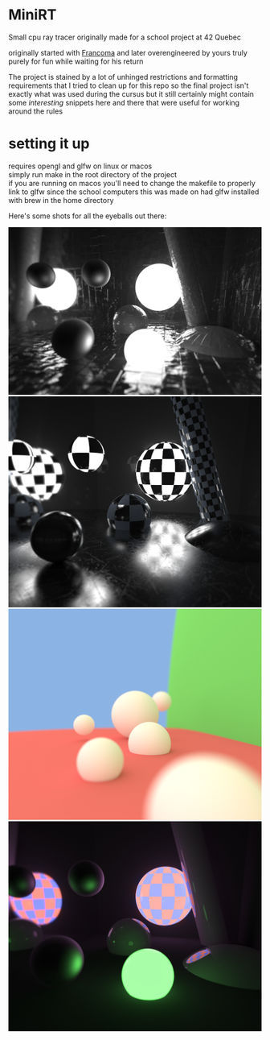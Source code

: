 # MiniRT
Small cpu ray tracer originally made for a school project at 42 Quebec

originally started with [Francoma](https://github.com/francoismartineau) and later overengineered by yours truly purely for fun while waiting for his return

The project is stained by a lot of unhinged restrictions and formatting requirements that I tried to clean up for this repo so the final project isn't exactly what was used during the cursus but it still certainly might contain some _interesting_ snippets here and there that were useful for working around the rules

# setting it up
requires opengl and glfw on linux or macos\
simply run make in the root directory of the project\
if you are running on macos you'll need to change the makefile to properly link to glfw since the school computers this was made on had glfw installed with brew in the home directory

Here's some shots for all the eyeballs out there:

![Shot 1](images/1.png)
![Shot 2](images/2.png)
![Shot 3](images/3.png)
![Shot 4](images/4.png)